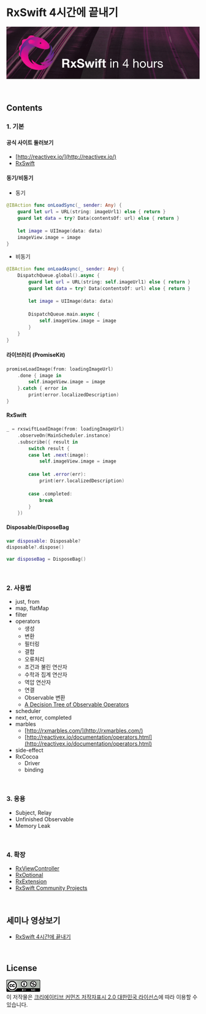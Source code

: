 # RxSwift 4시간에 끝내기

![](docs/rxswift_in_4_hours_logo.png)

<br/>

## Contents

### 1. 기본
#### 공식 사이트 둘러보기
- [http://reactivex.io/](http://reactivex.io/)
- [RxSwift](https://github.com/ReactiveX/RxSwift)

#### 동기/비동기
- 동기
```swift
@IBAction func onLoadSync(_ sender: Any) {
    guard let url = URL(string: imageUrl1) else { return }
    guard let data = try? Data(contentsOf: url) else { return }
    
    let image = UIImage(data: data)
    imageView.image = image
}
```
- 비동기
```swift
@IBAction func onLoadAsync(_ sender: Any) {
    DispatchQueue.global().async {
        guard let url = URL(string: self.imageUrl1) else { return }
        guard let data = try? Data(contentsOf: url) else { return }
        
        let image = UIImage(data: data)
        
        DispatchQueue.main.async {
            self.imageView.image = image
        }
    }
}
```

#### 라이브러리 (PromiseKit)
```swift
promiseLoadImage(from: loadingImageUrl)
    .done { image in
        self.imageView.image = image
    }.catch { error in
        print(error.localizedDescription)
}
```

#### RxSwift
```swift
_ = rxswiftLoadImage(from: loadingImageUrl)
    .observeOn(MainScheduler.instance)
    .subscribe({ result in
        switch result {
        case let .next(image):
            self.imageView.image = image

        case let .error(err):
            print(err.localizedDescription)

        case .completed:
            break
        }
    })
```

#### Disposable/DisposeBag
```swift
var disposable: Disposable?
disposable?.dispose()
```
```swift
var disposeBag = DisposeBag()
```

<br/>

### 2. 사용법
- just, from
- map, flatMap
- filter
- operators
  - 생성
  - 변환
  - 필터링
  - 결합
  - 오류처리
  - 조건과 불린 연산자
  - 수학과 집계 연산자
  - 역압 연산자
  - 연결
  - Observable 변환
  - [A Decision Tree of Observable Operators](http://reactivex.io/documentation/ko/operators.html)
- scheduler
- next, error, completed
- marbles
  - [http://rxmarbles.com/](http://rxmarbles.com/)
  - [http://reactivex.io/documentation/operators.html](http://reactivex.io/documentation/operators.html)
- side-effect
- RxCocoa
  - Driver
  - binding

<br/>

### 3. 응용
- Subject, Relay
- Unfinished Observable
- Memory Leak

<br/>

### 4. 확장
- [RxViewController](https://github.com/devxoul/RxViewController)
- [RxOptional](https://github.com/RxSwiftCommunity/RxOptional)
- [RxExtension](https://github.com/tokijh/RxSwiftExtensions)
- [RxSwift Community Projects](https://community.rxswift.org/)

<br/>

## 세미나 영상보기
- [RxSwift 4시간에 끝내기](https://www.youtube.com/watch?v=2uumx7Vzidc&list=PL03rJBlpwTaAh5zfc8KWALc3ADgugJwjq)

<br/>

## License

![](docs/cc_license.png)
<br />이 저작물은 <a rel="license" href="http://creativecommons.org/licenses/by/2.0/kr/">크리에이티브 커먼즈 저작자표시 2.0 대한민국 라이선스</a>에 따라 이용할 수 있습니다.
